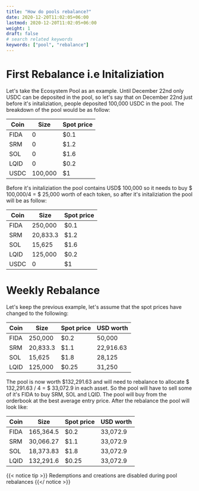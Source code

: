 ```yaml
---
title: "How do pools rebalance?"
date: 2020-12-20T11:02:05+06:00
lastmod: 2020-12-20T11:02:05+06:00
weight: 1
draft: false
# search related keywords
keywords: ["pool", "rebalance"]
---
```


# First Rebalance i.e Initaliziation

Let's take the Ecosystem Pool as an example. Until December 22nd only USDC can be deposited in the pool, so let's say that on December 22nd just before it's initaliziation, people deposited 100,000 USDC in the pool. The breakdown of the pool would be as follow:

| Coin | Size    | Spot price |
| ---- | ------- | ---------- |
| FIDA | 0       | \$0.1      |
| SRM  | 0       | \$1.2      |
| SOL  | 0       | \$1.6      |
| LQID | 0       | \$0.2      |
| USDC | 100,000 | \$1        |

Before it's initaliziation the pool contains USD$ 100,000 so it needs to buy $ 100,000/4 = \$ 25,000 worth of each token, so after it's initaliziation the pool will be as follow:

| Coin | Size     | Spot price |
| ---- | -------- | ---------- |
| FIDA | 250,000  | \$0.1      |
| SRM  | 20,833.3 | \$1.2      |
| SOL  | 15,625   | \$1.6      |
| LQID | 125,000  | \$0.2      |
| USDC | 0        | \$1        |

# Weekly Rebalance

Let's keep the previous example, let's assume that the spot prices have changed to the following:

| Coin | Size     | Spot price | USD worth |
| ---- | -------- | ---------- | --------- |
| FIDA | 250,000  | \$0.2      | 50,000    |
| SRM  | 20,833.3 | \$1.1      | 22,916.63 |
| SOL  | 15,625   | \$1.8      | 28,125    |
| LQID | 125,000  | \$0.25     | 31,250    |

The pool is now worth \$132,291.63 and will need to rebalance to allocate \$ 132,291.63 / 4 = \$ 33,072.9 in each asset. So the pool will have to sell some of it's FIDA to buy SRM, SOL and LQID. The pool will buy from the orderbook at the best average entry price. After the rebalance the pool will look like:

| Coin | Size      | Spot price | USD worth |
| ---- | --------- | ---------- | --------- |
| FIDA | 165,364.5 | \$0.2      | 33,072.9  |
| SRM  | 30,066.27 | \$1.1      | 33,072.9  |
| SOL  | 18,373.83 | \$1.8      | 33,072.9  |
| LQID | 132,291.6 | \$0.25     | 33,072.9  |

{{< notice tip >}}
Redemptions and creations are disabled during pool rebalances
{{</ notice >}}
